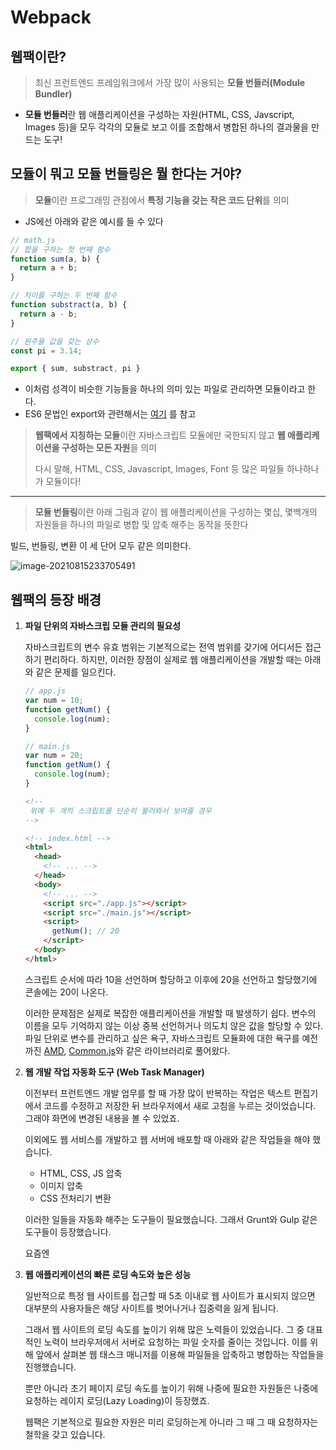 # Webpack

## 웹팩이란?

> 최신 프런트엔드 프레임워크에서 가장 많이 사용되는 **모듈 번들러(Module Bundler)**

* **모듈 번들러**란 웹 애플리케이션을 구성하는 자원(HTML, CSS, Javscript, Images 등)을 모두 각각의 모듈로 보고 이를 조합해서 병합된 하나의 결과물을 만드는 도구!



## 모듈이 뭐고 모듈 번들링은 뭘 한다는 거야?

> **모듈**이란 프로그래밍 관점에서 **특정 기능을 갖는 작은 코드 단위**를 의미

* JS에선 아래와 같은 예시를 들 수 있다

```javascript
// math.js
// 합을 구하는 첫 번째 함수
function sum(a, b) {
  return a + b;
}

// 차이를 구하는 두 번째 함수
function substract(a, b) {
  return a - b;
}

// 원주율 값을 갖는 상수
const pi = 3.14;

export { sum, substract, pi }
```

* 이처럼 성격이 비슷한 기능들을 하나의 의미 있는 파일로 관리하면 모듈이라고 한다.
* ES6 문법인 export와 관련해서는 [여기](https://babeljs.io/docs/en/learn#modules) 를 참고

> **웹팩에서 지칭하는 모듈**이란 자바스크립트 모듈에만 국한되지 않고 **웹 애플리케이션을 구성하는 모든 자원**을 의미
>
> 다시 말해, HTML, CSS, Javascript, Images, Font 등 많은 파일들 하나하나가 모듈이다!

---

> **모듈 번들링**이란 아래 그림과 같이 웹 애플리케이션을 구성하는 몇십, 몇백개의 자원들을 하나의 파일로 병합 및 압축 해주는 동작을 뜻한다

빌드, 번들링, 변환 이 세 단어 모두 같은 의미한다.

![image-20210815233705491](typora-images/image-20210815233705491.png)



## 웹팩의 등장 배경

1. **파일 단위의 자바스크립 모듈 관리의 필요성**

   자바스크립트의 변수 유효 범위는 기본적으로는 전역 범위를 갖기에 어디서든 접근하기 편리하다. 하지만, 이러한 장점이 실제로 웹 애플리케이션을 개발할 때는 아래와 같은 문제를 일으킨다.

   ```javascript
   // app.js
   var num = 10;
   function getNum() {
     console.log(num);
   }
   
   // main.js
   var num = 20;
   function getNum() {
     console.log(num);
   }
   ```

   ```html
   <!--
   	위에 두 개의 스크립트를 단순히 불러와서 보여줄 경우
   -->
   
   <!-- index.html -->
   <html>
     <head>
       <!-- ... -->
     </head>
     <body>
       <!-- ... -->
       <script src="./app.js"></script>
       <script src="./main.js"></script>
       <script>
         getNum(); // 20
       </script>
     </body>
   </html>
   ```

   스크립트 순서에 따라 10을 선언하며 할당하고 이후에 20을 선언하고 할당했기에 콘솔에는 20이 나온다.

   이러한 문제점은 실제로 복잡한 애플리케이션을 개발할 때 발생하기 쉽다. 변수의 이름을 모두 기억하지 않는 이상 중복 선언하거나 의도치 않은 값을 할당할 수 있다. 파일 단위로 변수를 관리하고 싶은 욕구, 자바스크립트 모듈화에 대한 욕구를 예전까진 [AMD](https://joshua1988.github.io/webpack-guide/motivation/why-webpack.html), [Common.js](https://joshua1988.github.io/webpack-guide/motivation/why-webpack.html)와 같은 라이브러리로 풀어왔다.

   

2. **웹 개발 작업 자동화 도구 (Web Task Manager)**

   이전부터 프런트엔드 개발 업무를 할 때 가장 많이 반복하는 작업은 텍스트 편집기에서 코드를 수정하고 저장한 뒤 브라우저에서 새로 고침을 누르는 것이었습니다. 그래야 화면에 변경된 내용을 볼 수 있었죠.

   이외에도 웹 서비스를 개발하고 웹 서버에 배포할 때 아래와 같은 작업들을 해야 했습니다.

   - HTML, CSS, JS 압축
   - 이미지 압축
   - CSS 전처리기 변환

   이러한 일들을 자동화 해주는 도구들이 필요했습니다. 그래서 Grunt와 Gulp 같은 도구들이 등장했습니다.

   요즘엔 

   

3. **웹 애플리케이션의 빠른 로딩 속도와 높은 성능**

   일반적으로 특정 웹 사이트를 접근할 때 5초 이내로 웹 사이트가 표시되지 않으면 대부분의 사용자들은 해당 사이트를 벗어나거나 집중력을 잃게 됩니다.

   그래서 웹 사이트의 로딩 속도를 높이기 위해 많은 노력들이 있었습니다. 그 중 대표적인 노력이 브라우저에서 서버로 요청하는 파일 숫자를 줄이는 것입니다. 이를 위해 앞에서 살펴본 웹 태스크 매니저를 이용해 파일들을 압축하고 병합하는 작업들을 진행했습니다.

   뿐만 아니라 초기 페이지 로딩 속도를 높이기 위해 나중에 필요한 자원들은 나중에 요청하는 레이지 로딩(Lazy Loading)이 등장했죠.

   웹팩은 기본적으로 필요한 자원은 미리 로딩하는게 아니라 그 때 그 때 요청하자는 철학을 갖고 있습니다.
